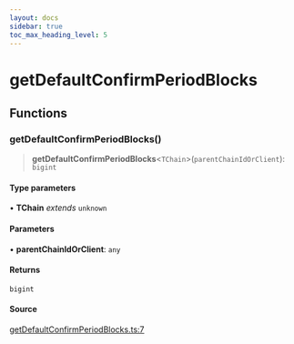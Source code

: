 ```yaml
---
layout: docs
sidebar: true
toc_max_heading_level: 5
---
```


# getDefaultConfirmPeriodBlocks

## Functions

### getDefaultConfirmPeriodBlocks()

> **getDefaultConfirmPeriodBlocks**\<`TChain`\>(`parentChainIdOrClient`): `bigint`

#### Type parameters

• **TChain** *extends* `unknown`

#### Parameters

• **parentChainIdOrClient**: `any`

#### Returns

`bigint`

#### Source

[getDefaultConfirmPeriodBlocks.ts:7](https://github.com/offchainlabs/arbitrum-orbit-sdk/blob/fa20b8d23170b5196c4c9cdb5fc2dfefa349f1c8/src/getDefaultConfirmPeriodBlocks.ts#L7)
